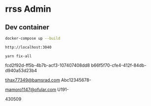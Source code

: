 # rrss Admin

## Dev container

```bash
docker-compose up --build
```

```bash
http://localhost:3040
```

```
yarn fix-all
```
fcd2f92d-ff5b-4b7b-acf3-107407408dd8
b66f5f70-cfe4-412f-84db-d940a53d23b4

tihax77349@bamsrad.com
Abc12345678-



mamoro1147@ofular.com
U191-

430509